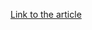 [Link to the article](https://research.checkpoint.com/godzilla-loader-and-the-long-tail-of-malware/)
